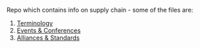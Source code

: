 
Repo which contains info on supply chain - some of the files are:

1. [Terminology](./docs/supply_chain_termonology.md)
1. [Events & Conferences](./docs/supply_chain_events.md)
1. [Alliances & Standards](./docs/standards_alliances_organisations.md)

